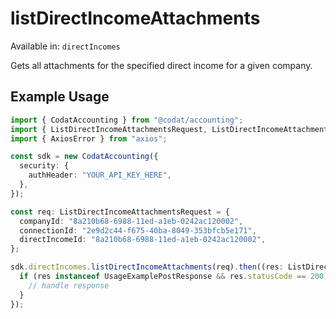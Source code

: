 # listDirectIncomeAttachments
Available in: `directIncomes`

Gets all attachments for the specified direct income for a given company.

## Example Usage
```typescript
import { CodatAccounting } from "@codat/accounting";
import { ListDirectIncomeAttachmentsRequest, ListDirectIncomeAttachmentsResponse } from "@codat/accounting/dist/sdk/models/operations";
import { AxiosError } from "axios";

const sdk = new CodatAccounting({
  security: {
    authHeader: "YOUR_API_KEY_HERE",
  },
});

const req: ListDirectIncomeAttachmentsRequest = {
  companyId: "8a210b68-6988-11ed-a1eb-0242ac120002",
  connectionId: "2e9d2c44-f675-40ba-8049-353bfcb5e171",
  directIncomeId: "8a210b68-6988-11ed-a1eb-0242ac120002",
};

sdk.directIncomes.listDirectIncomeAttachments(req).then((res: ListDirectIncomeAttachmentsResponse | AxiosError) => {
  if (res instanceof UsageExamplePostResponse && res.statusCode == 200) {
    // handle response
  }
});
```